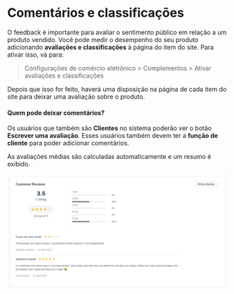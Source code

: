 # Comentários e classificações



O feedback é importante para avaliar o sentimento público em relação a um produto vendido. Você pode medir o desempenho do seu produto adicionando **avaliações e classificações** à página do item do site. Para ativar isso, vá para:



> 
> Configurações de comércio eletrônico > Complementos > Ativar avaliações e classificações
> 
> 
> 


Depois que isso for feito, haverá uma disposição na página de cada item do site para deixar uma avaliação sobre o produto.


#### Quem pode deixar comentários?


Os usuários que também são **Clientes** no sistema poderão ver o botão **Escrever uma avaliação**. Esses usuários também devem ter a **função de cliente** para poder adicionar comentários.


As avaliações médias são calculadas automaticamente e um resumo é exibido.


![Revisões de itens](/files/item-reviews.png)



